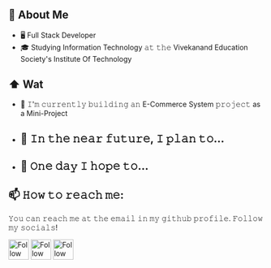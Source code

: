 ## :book: About Me
- 🖥 Full Stack Developer
- 🎓 Studying Information Technology 𝚊𝚝 𝚝𝚑𝚎 Vivekanand Education Society's Institute Of Technology

## ⬆ Wat 
- 🔨 𝙸'𝚖 𝚌𝚞𝚛𝚛𝚎𝚗𝚝𝚕𝚢 𝚋𝚞𝚒𝚕𝚍𝚒𝚗𝚐 𝚊𝚗 E-Commerce System 𝚙𝚛𝚘𝚓𝚎𝚌𝚝 as a Mini-Project
- 🎯 𝙸𝚗 𝚝𝚑𝚎 𝚗𝚎𝚊𝚛 𝚏𝚞𝚝𝚞𝚛𝚎, 𝙸 𝚙𝚕𝚊𝚗 𝚝𝚘...
	- 
- 🤞 𝙾𝚗𝚎 𝚍𝚊𝚢 𝙸 𝚑𝚘𝚙𝚎 𝚝𝚘...
	- 

## 📫 𝙷𝚘𝚠 𝚝𝚘 𝚛𝚎𝚊𝚌𝚑 𝚖𝚎:
𝚈𝚘𝚞 𝚌𝚊𝚗 𝚛𝚎𝚊𝚌𝚑 𝚖𝚎 𝚊𝚝 𝚝𝚑𝚎 𝚎𝚖𝚊𝚒𝚕 𝚒𝚗 𝚖𝚢 𝚐𝚒𝚝𝚑𝚞𝚋 𝚙𝚛𝚘𝚏𝚒𝚕𝚎. 𝙵𝚘𝚕𝚕𝚘𝚠 𝚖𝚢 𝚜𝚘𝚌𝚒𝚊𝚕𝚜!

[<img src="https://raw.githubusercontent.com/NinadRao0707/NinadRao0707/master/socials/linkedin.png" height="40em" align="center" alt="Follow Ninad Rao on LinkedIn" title="Follow Ninad Rao on LinkedIn"/>](https://www.linkedin.com/in/ninad-rao-04765b28/)
[<img src="https://raw.githubusercontent.com/NinadRao0707/NinadRao0707/master/socials/twitter.svg" height="40em" align="center" alt="Follow Ninad Rao on Twitter" title="Follow Ninad Rao on Twitter"/>](https://twitter.com/nindiya_0707)
[<img src="https://raw.githubusercontent.com/NinadRao0707/NinadRao0707/master/socials/instagram.svg" height="40em" align="center" alt="Follow Ninad Rao on Instagram" title="Follow Ninad Rao on Instagram"/>](https://www.instagram.com/ninadrao_0707/)

